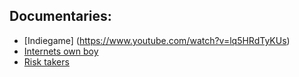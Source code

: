## Documentaries:

  - [Indiegame] (https://www.youtube.com/watch?v=lq5HRdTyKUs)
  - [Internets own boy](https://www.youtube.com/watch?v=AbV8KxvNQsk)
  - [Risk takers](https://www.youtube.com/watch?v=CTJt547--AM)
  